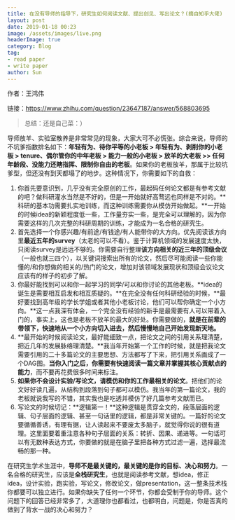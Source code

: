 ```yaml
---
title: 在没有导师的指导下，研究生如何阅读文献、提出创见、写出论文？(摘自知乎大佬)
layout: post
date: 2019-01-18 00:23
image: /assets/images/live.png
headerImage: true
category: Blog
tag:
- read paper
- write paper
author: Sun
---
```


作者：王鸿伟

链接：https://www.zhihu.com/question/23647187/answer/568803695

> 总结：还是自己菜：）

<!--more-->

导师放羊、实验室散养是非常常见的现象，大家大可不必慌张。综合来说，导师的不坑爹指数排名如下：**年轻有为、待你平等的小老板 > 年轻有为、剥削你的小老板 > tenure、偶尔管你的中年老板 > 能力一般的小老板 > 放羊的大老板 >> 任何年龄段、没能力还瞎指挥、限制你自由的老板**。如果你的老板放羊，那属于比较坑爹型，但还没有到天都塌了的地步。这种情况下，你需要如下的自救：

1. 你首先要意识到，几乎没有完全原创的工作，最起码任何论文都是有参考文献的吧？做科研灌水当然是不好的，但是一开始就好高骛远也同样是不对的。**科研的基本功需要扎实地训练，而这种训练需要你从模仿开始做起。**一开始的时候idea的新颖程度低一些，工作量夯实一些，是完全可以理解的，因为你需要这样的几次完整的科研周期的训练，才能成为一名合格的研究生。
2. 首先选择一个你感兴趣/有前途/有钱途/有人能带你的大方向。优先阅读该方向里**最近五年的survey**（太老的可以不看）。鉴于计算机领域的发展速度太快，只阅读survey是远远不够的。你需要自行整理**该方向相关的近三年的顶级会议**（一般也就三四个），以关键词搜索出所有的论文，然后尽可能阅读一些你能懂的/和你想做的相关的/热门的论文，增加对该领域发展现状和顶级会议论文应该有的样子的初步了解。
3. 你最好能找到可以和你一起学习的同学/可以和你讨论的其他老板。**idea的诞生是需要相互启发和相互质疑的。**在完全没有任何科研经验的时候，**最好要找到高年级的学长学姐或者其他小老板讨论，他们可以帮你确定一个小方向。**这一点我深有体会，一个完全没有经验的新手是最需要有人可以带着入门的，事实上，这也是老板不放羊的最大的好处。你需要做的，**就是在前辈的带领下，快速地从一个小方向切入进去，然后慢慢地自己开始发现新天地。**
4. **最开始的时候阅读论文，最好能细致一点，把论文之间的引用关系理清楚，把近几年的发展脉络理清楚。**我当年开始第一个工作的时候，就是把我论文需要引用的二十多篇论文的主要思想、方法都写了下来，把引用关系画成了一个DAG图。**当你入门之后，你需要有快速阅读一篇文章并掌握其核心贡献点的能力**，而不要再花费很多时间来标注。
5. **如果你不会设计实验/写论文，请模仿和你的工作最相关的论文**。把他们的论文好好读几遍，从结构到段落到句子都可以模仿。我当年的第一篇论文，我的老板就说我写的不错，其实我也是吃透并模仿了好几篇参考文献而已。
6. 写论文的时候切记：**逻辑第一！**这种逻辑是贯穿全文的，段落层面的逻辑、句子层面的逻辑、甚至一句话里的逻辑，都是非常关键的。一篇好的论文要循循善诱，有理有据，让人读起来不要废太多脑子，就觉得你说的很有道理。这里面要着重注意各种句子层面的关系：转折、因果、递进等。一句话可以有无数种表达方式，你要做的就是在脑子里把各种方式过滤一遍，选择最流畅的那一种。

在研究生学术生涯中，**导师不是最关键的，最关键的是你的目标、决心和努力**。一名合格的研究生，应该是**全栈研究生**，也就是阅读参考文献，想idea，修正idea，设计实验，跑实验，写论文，修改论文，做presentation，这一整条技术栈你都要可以独立进行。如果你缺失了任何一个环节，你都会受制于你的导师。这个问题下的回答已经非常多了，大道理你也都看过，也都明白，问题是，你是否真的做到了背水一战的决心和努力？